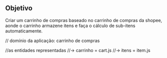 ## Objetivo

Criar um carrinho de compras baseado no carrinho de compras da shopee, aonde o carrinho armazene itens e faça o cálculo de sub-itens automaticamente.

// domínio da aplicação: carrinho de compras

//as entidades representadas
//-> carrinho = cart.js
//-> itens = item.js